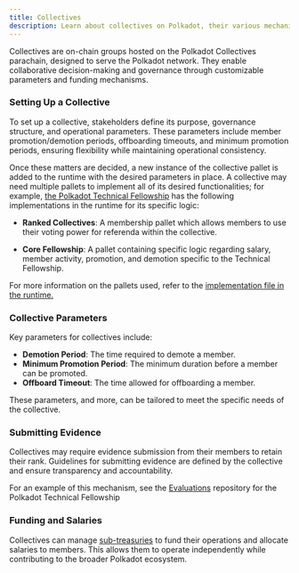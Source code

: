 ```yaml
---
title: Collectives
description: Learn about collectives on Polkadot, their various mechanisms, and how they can be created/managed.
---
```


Collectives are on-chain groups hosted on the Polkadot Collectives parachain, designed to serve the Polkadot network. They enable collaborative decision-making and governance through customizable parameters and funding mechanisms.

### Setting Up a Collective

To set up a collective, stakeholders define its purpose, governance structure, and operational parameters. These parameters include member promotion/demotion periods, offboarding timeouts, and minimum promotion periods, ensuring flexibility while maintaining operational consistency.

Once these matters are decided, a new instance of the collective pallet is added to the runtime with the desired parameters in place. A collective may need multiple pallets to implement all of its desired functionalities; for example, [the Polkadot Technical Fellowship](./learn-polkadot-technical-fellowship.md) has the following implementations in the runtime for its specific logic:

- **Ranked Collectives**: A membership pallet which allows members to use their voting power for referenda within the collective.
   
- **Core Fellowship**: A pallet containing specific logic regarding salary, member activity, promotion, and demotion specific to the Technical Fellowship.
   
For more information on the pallets used, refer to the [implementation file in the runtime.](https://github.com/polkadot-fellows/runtimes/blob/ba0bfd6caf7d0df80166f1151e9f86b68ec4dbed/system-parachains/collectives/collectives-polkadot/src/fellowship/mod.rs)

### Collective Parameters

Key parameters for collectives include:

- **Demotion Period**: The time required to demote a member.
- **Minimum Promotion Period**: The minimum duration before a member can be promoted.
- **Offboard Timeout**: The time allowed for offboarding a member.

These parameters, and more, can be tailored to meet the specific needs of the collective.

### Submitting Evidence

Collectives may require evidence submission from their members to retain their rank. Guidelines for submitting evidence are defined by the collective and ensure transparency and accountability. 

For an example of this mechanism, see the [Evaluations](https://github.com/polkadot-fellows/Evaluations) repository for the Polkadot Technical Fellowship

### Funding and Salaries

Collectives can manage [sub-treasuries](./learn-polkadot-opengov-treasury.md#sub-treasuries) to fund their operations and allocate salaries to members. This allows them to operate independently while contributing to the broader Polkadot ecosystem.
